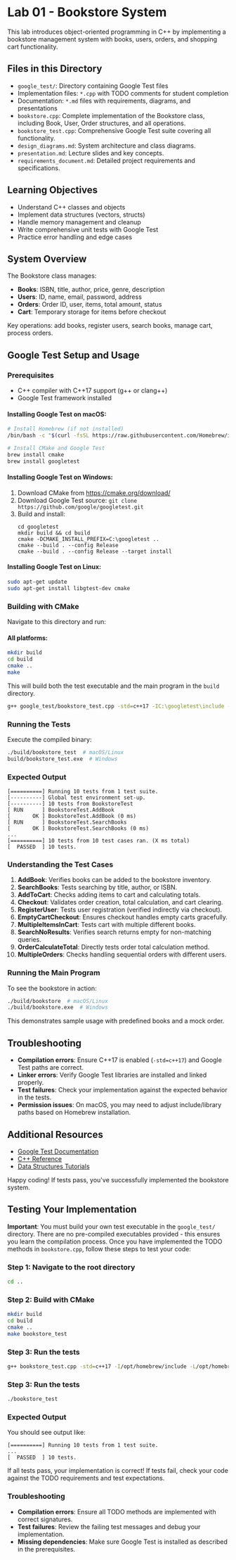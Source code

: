 # Lab 01 - Bookstore System

This lab introduces object-oriented programming in C++ by implementing a bookstore management system with books, users, orders, and shopping cart functionality.

## Files in this Directory
- `google_test/`: Directory containing Google Test files
- Implementation files: `*.cpp` with TODO comments for student completion
- Documentation: `*.md` files with requirements, diagrams, and presentations
- `bookstore.cpp`: Complete implementation of the Bookstore class, including Book, User, Order structures, and all operations.
- `bookstore_test.cpp`: Comprehensive Google Test suite covering all functionality.
- `design_diagrams.md`: System architecture and class diagrams.
- `presentation.md`: Lecture slides and key concepts.
- `requirements_document.md`: Detailed project requirements and specifications.

## Learning Objectives
- Understand C++ classes and objects
- Implement data structures (vectors, structs)
- Handle memory management and cleanup
- Write comprehensive unit tests with Google Test
- Practice error handling and edge cases

## System Overview
The Bookstore class manages:
- **Books**: ISBN, title, author, price, genre, description
- **Users**: ID, name, email, password, address
- **Orders**: Order ID, user, items, total amount, status
- **Cart**: Temporary storage for items before checkout

Key operations: add books, register users, search books, manage cart, process orders.

## Google Test Setup and Usage

### Prerequisites
- C++ compiler with C++17 support (g++ or clang++)
- Google Test framework installed

#### Installing Google Test on macOS:
```bash
# Install Homebrew (if not installed)
/bin/bash -c "$(curl -fsSL https://raw.githubusercontent.com/Homebrew/install/HEAD/install.sh)"

# Install CMake and Google Test
brew install cmake
brew install googletest
```

#### Installing Google Test on Windows:
1. Download CMake from https://cmake.org/download/
2. Download Google Test source: `git clone https://github.com/google/googletest.git`
3. Build and install:
   ```
   cd googletest
   mkdir build && cd build
   cmake -DCMAKE_INSTALL_PREFIX=C:\googletest ..
   cmake --build . --config Release
   cmake --build . --config Release --target install
   ```

#### Installing Google Test on Linux:
```bash
sudo apt-get update
sudo apt-get install libgtest-dev cmake
```

### Building with CMake
Navigate to this directory and run:

#### All platforms:
```bash
mkdir build
cd build
cmake ..
make
```

This will build both the test executable and the main program in the `build` directory.
```bash
g++ google_test/bookstore_test.cpp -std=c++17 -IC:\googletest\include -LC:\googletest\lib -lgtest -lgtest_main -o bookstore_test.exe
```

### Running the Tests
Execute the compiled binary:
```bash
./build/bookstore_test  # macOS/Linux
build/bookstore_test.exe  # Windows
```

### Expected Output
```
[==========] Running 10 tests from 1 test suite.
[----------] Global test environment set-up.
[----------] 10 tests from BookstoreTest
[ RUN      ] BookstoreTest.AddBook
[       OK ] BookstoreTest.AddBook (0 ms)
[ RUN      ] BookstoreTest.SearchBooks
[       OK ] BookstoreTest.SearchBooks (0 ms)
...
[==========] 10 tests from 10 test cases ran. (X ms total)
[  PASSED  ] 10 tests.
```

### Understanding the Test Cases
1. **AddBook**: Verifies books can be added to the bookstore inventory.
2. **SearchBooks**: Tests searching by title, author, or ISBN.
3. **AddToCart**: Checks adding items to cart and calculating totals.
4. **Checkout**: Validates order creation, total calculation, and cart clearing.
5. **RegisterUser**: Tests user registration (verified indirectly via checkout).
6. **EmptyCartCheckout**: Ensures checkout handles empty carts gracefully.
7. **MultipleItemsInCart**: Tests cart with multiple different books.
8. **SearchNoResults**: Verifies search returns empty for non-matching queries.
9. **OrderCalculateTotal**: Directly tests order total calculation method.
10. **MultipleOrders**: Checks handling sequential orders with different users.

### Running the Main Program
To see the bookstore in action:
```bash
./build/bookstore  # macOS/Linux
./build/bookstore.exe  # Windows
```

This demonstrates sample usage with predefined books and a mock order.

## Troubleshooting
- **Compilation errors**: Ensure C++17 is enabled (`-std=c++17`) and Google Test paths are correct.
- **Linker errors**: Verify Google Test libraries are installed and linked properly.
- **Test failures**: Check your implementation against the expected behavior in the tests.
- **Permission issues**: On macOS, you may need to adjust include/library paths based on Homebrew installation.

## Additional Resources
- [Google Test Documentation](https://google.github.io/googletest/)
- [C++ Reference](https://en.cppreference.com/)
- [Data Structures Tutorials](https://www.geeksforgeeks.org/data-structures/)

Happy coding! If tests pass, you've successfully implemented the bookstore system.

## Testing Your Implementation

**Important**: You must build your own test executable in the `google_test/` directory. There are no pre-compiled executables provided - this ensures you learn the compilation process.
Once you have implemented the TODO methods in `bookstore.cpp`, follow these steps to test your code:

### Step 1: Navigate to the root directory
```bash
cd ..
```

### Step 2: Build with CMake
```bash
mkdir build
cd build
cmake ..
make bookstore_test
```

### Step 3: Run the tests
```bash
g++ bookstore_test.cpp -std=c++17 -I/opt/homebrew/include -L/opt/homebrew/lib -lgtest -lgtest_main -lpthread -o bookstore_test
```

### Step 3: Run the tests
```bash
./bookstore_test
```

### Expected Output
You should see output like:
```
[==========] Running 10 tests from 1 test suite.
...
[  PASSED  ] 10 tests.
```

If all tests pass, your implementation is correct! If tests fail, check your code against the TODO requirements and test expectations.

### Troubleshooting
- **Compilation errors**: Ensure all TODO methods are implemented with correct signatures.
- **Test failures**: Review the failing test messages and debug your implementation.
- **Missing dependencies**: Make sure Google Test is installed as described in the prerequisites.
